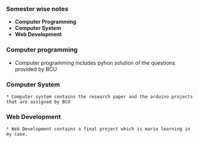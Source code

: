 ### Semester wise notes
* **Computer Programming**
* **Computer System**
* **Web Development**

### Computer programming
   * Computer programming includes pyhon solution of the questions provided by BCU

### Computer System 
    * Computer system contains the research paper and the arduino projects that are assigned by BCU 

### Web Development
    * Web Development contains a final project which is mario learning in my case.
